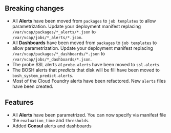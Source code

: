 ## Breaking changes

* All **Alerts** have been moved from `packages` to `job templates` to allow parametrization. Update your deployment manifest replacing `/var/vcap/packages/*_alerts/*.json` to `/var/vcap/jobs/*_alerts/*.json`.
* All **Dashboards** have been moved from `packages` to `job templates` to allow parametrization. Update your deployment manifest replacing `/var/vcap/packages/*_dashboards/*.json` to `/var/vcap/jobs/*_dashboards/*.json`.
* The probe SSL alerts at `probe.alerts` have been moved to `ssl.alerts`.
* The BOSH alerts that *predicts* that disk will be fill have been moved to `bosh_system_predict.alerts`.
* Most of the Cloud Foundry alerts have been refactored. New `alerts` files have been created.

## Features

* All **Alerts** have been parametrized. You can now specify via manifest file the `evaluation_time` and `thresholds`.
* Added **Consul** alerts and dashboards
